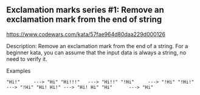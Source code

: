 ## Exclamation marks series #1: Remove an exclamation mark from the end of string

https://www.codewars.com/kata/57fae964d80daa229d000126

Description:
Remove an exclamation mark from the end of a string. For a beginner kata, you can assume that the input data is always a string, no need to verify it.

Examples

`"Hi!"     ---> "Hi"
"Hi!!!"   ---> "Hi!!"
"!Hi"     ---> "!Hi"
"!Hi!"    ---> "!Hi"
"Hi! Hi!" ---> "Hi! Hi"
"Hi"      ---> "Hi"`
